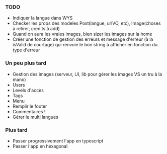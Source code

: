### TODO

- Indiquer la langue dans WYS
- Checker les props des modeles Post(langue, urlVO, etc), Image(choses à retirer, credits à add)
- Quand on aura les vraies images, bien sizer les images sur la home
- Créer une fonction de gestion des erreurs et message d'erreur (à la isValid de courtage) qui renvoie le bon string à afficher en fonction du type d'erreur

### Un peu plus tard

- Gestion des images (serveur, UI, lib pour gérer les images VS un tru à la mano)
- Users
- Levels d'accès
- Tags
- Menu
- Remplir le footer
- Commentaires !
- Gérer le multi langues

### Plus tard

- Passer progressivement l'app en typescript
- Passer l'app en hexagonal
